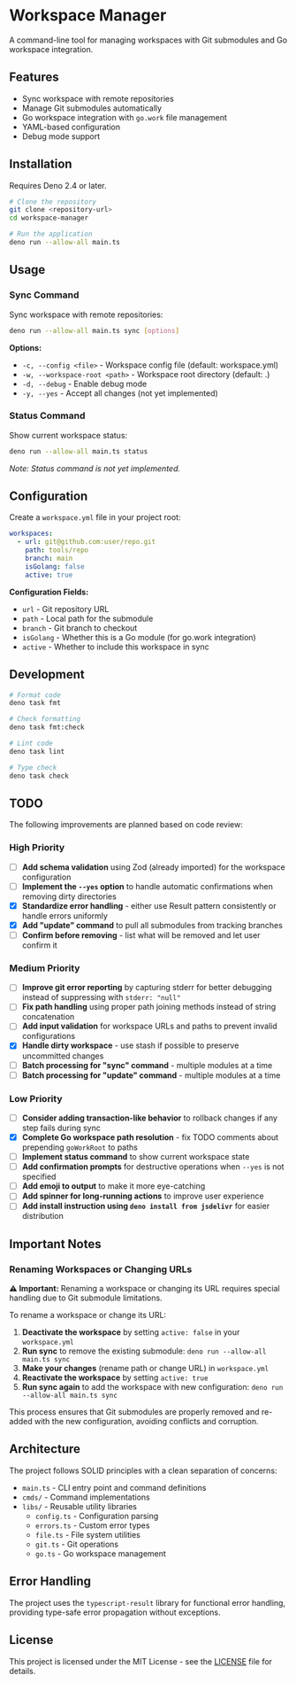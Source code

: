 # Workspace Manager

A command-line tool for managing workspaces with Git submodules and Go workspace integration.

## Features

- Sync workspace with remote repositories
- Manage Git submodules automatically
- Go workspace integration with `go.work` file management
- YAML-based configuration
- Debug mode support

## Installation

Requires Deno 2.4 or later.

```bash
# Clone the repository
git clone <repository-url>
cd workspace-manager

# Run the application
deno run --allow-all main.ts
```

## Usage

### Sync Command

Sync workspace with remote repositories:

```bash
deno run --allow-all main.ts sync [options]
```

**Options:**
- `-c, --config <file>` - Workspace config file (default: workspace.yml)
- `-w, --workspace-root <path>` - Workspace root directory (default: .)
- `-d, --debug` - Enable debug mode
- `-y, --yes` - Accept all changes (not yet implemented)

### Status Command

Show current workspace status:

```bash
deno run --allow-all main.ts status
```

*Note: Status command is not yet implemented.*

## Configuration

Create a `workspace.yml` file in your project root:

```yaml
workspaces:
  - url: git@github.com:user/repo.git
    path: tools/repo
    branch: main
    isGolang: false
    active: true
```

**Configuration Fields:**
- `url` - Git repository URL
- `path` - Local path for the submodule
- `branch` - Git branch to checkout
- `isGolang` - Whether this is a Go module (for go.work integration)
- `active` - Whether to include this workspace in sync

## Development

```bash
# Format code
deno task fmt

# Check formatting
deno task fmt:check

# Lint code
deno task lint

# Type check
deno task check
```

## TODO

The following improvements are planned based on code review:

### High Priority

- [ ] **Add schema validation** using Zod (already imported) for the workspace configuration
- [ ] **Implement the `--yes` option** to handle automatic confirmations when removing dirty directories
- [x] **Standardize error handling** - either use Result pattern consistently or handle errors uniformly
- [x] **Add "update" command** to pull all submodules from tracking branches
- [ ] **Confirm before removing** - list what will be removed and let user confirm it

### Medium Priority

- [ ] **Improve git error reporting** by capturing stderr for better debugging instead of suppressing with `stderr: "null"`
- [ ] **Fix path handling** using proper path joining methods instead of string concatenation
- [ ] **Add input validation** for workspace URLs and paths to prevent invalid configurations
- [x] **Handle dirty workspace** - use stash if possible to preserve uncommitted changes
- [ ] **Batch processing for "sync" command** - multiple modules at a time
- [ ] **Batch processing for "update" command** - multiple modules at a time

### Low Priority

- [ ] **Consider adding transaction-like behavior** to rollback changes if any step fails during sync
- [x] **Complete Go workspace path resolution** - fix TODO comments about prepending `goWorkRoot` to paths
- [ ] **Implement status command** to show current workspace state
- [ ] **Add confirmation prompts** for destructive operations when `--yes` is not specified
- [ ] **Add emoji to output** to make it more eye-catching
- [ ] **Add spinner for long-running actions** to improve user experience
- [ ] **Add install instruction using `deno install from jsdelivr`** for easier distribution

## Important Notes

### Renaming Workspaces or Changing URLs

**⚠️ Important:** Renaming a workspace or changing its URL requires special handling due to Git submodule limitations.

To rename a workspace or change its URL:

1. **Deactivate the workspace** by setting `active: false` in your `workspace.yml`
2. **Run sync** to remove the existing submodule: `deno run --allow-all main.ts sync`
3. **Make your changes** (rename path or change URL) in `workspace.yml`
4. **Reactivate the workspace** by setting `active: true`
5. **Run sync again** to add the workspace with new configuration: `deno run --allow-all main.ts sync`

This process ensures that Git submodules are properly removed and re-added with the new configuration, avoiding conflicts and corruption.

## Architecture

The project follows SOLID principles with a clean separation of concerns:

- `main.ts` - CLI entry point and command definitions
- `cmds/` - Command implementations
- `libs/` - Reusable utility libraries
  - `config.ts` - Configuration parsing
  - `errors.ts` - Custom error types
  - `file.ts` - File system utilities
  - `git.ts` - Git operations
  - `go.ts` - Go workspace management

## Error Handling

The project uses the `typescript-result` library for functional error handling, providing type-safe error propagation without exceptions.

## License

This project is licensed under the MIT License - see the [LICENSE](LICENSE) file for details.
